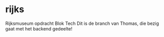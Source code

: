 # rijks
Rijksmuseum opdracht Blok Tech
Dit is de branch van Thomas, die bezig gaat met het backend gedeelte!
